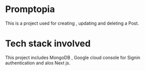 # Promptopia

This is a project used for creating , updating and deleting a Post. 

# Tech stack  involved 

This project includes  MongoDB , Google cloud console for Signin authentication and alos Next js.